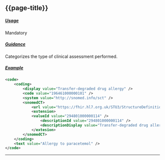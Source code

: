 ## {{page-title}}


<h5><ins>Usage</ins></h5>

<span class="mro-circle mandatory" title="Mandatory"></span> Mandatory


<h5><ins>Guidance</ins></h5>

Categorizes the type of clinical assessment performed.

<h5><ins>Example</ins></h5>

```xml
<code>
    <coding>
        <display value="Transfer-degraded drug allergy" />
        <code value="196461000000101" />
        <system value="http://snomed.info/sct" />
        <snomedCT>
            <url value="https://fhir.hl7.org.uk/STU3/StructureDefinition/Extension-coding-sctdescid" />
            <extension>
            <valueId value="294801000000114" />
                <descriptionId value="294801000000114" />
                <descriptionDisplay value="Transfer-degraded drug allergy (record artifact)" />
            </extesion>
        </snomedCT>
    </coding>
    <text value="Allergy to paracetemol" />
</code>

```

---